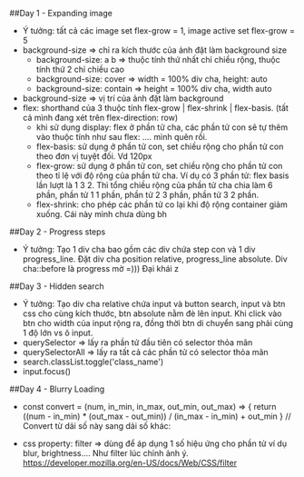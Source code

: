 ##Day 1 - Expanding image
- Ý tưởng: tất cả các image set flex-grow = 1, image active set flex-grow = 5
- background-size => chỉ ra kích thước của ảnh đặt làm background size
    + background-size: a b => thuộc tính thứ nhất chỉ chiều rộng, thuộc tính thứ 2 chỉ chiều cao
    + background-size: cover => width = 100% div cha, height: auto
    + background-size: contain => height = 100% div cha, width auto
-  background-size => vị trí của ảnh đặt làm background
- flex: shorthand của 3 thuộc tính  flex-grow | flex-shrink | flex-basis. (tất cả mình đang xét trên flex-direction: row)
    + khi sử dụng display: flex ở phần tử cha, các phần tử con sẽ tự thêm vào thuộc tính như sau flex: .... mình quên rồi. 
    + flex-basis: sử dụng ở phần tử con, set chiều rộng cho phần tử con theo đơn vị tuyệt đối. Vd 120px
    + flex-grow: sử dụng ở phần tử con, set chiều rộng cho phần tử con theo tỉ lệ với độ rộng của phần tử cha. Ví dụ có 3 phần tử: flex basis lần lượt là 1 3 2. Thì tổng chiều rộng của phần tử cha chia làm 6 phần, phần tử 1 1 phần, phần tử 2 3 phần, phần tử 3 2 phần.
    + flex-shrink: cho phép các phần tử co lại khi độ rộng container giảm xuống. Cái này mình chưa dùng bh

##Day 2 - Progress steps
- Ý tưởng: Tạo 1 div cha bao gồm các div chứa step con và 1 div progress_line. Đặt div cha position relative, progress_line absolute. Div cha::before là progress mờ =))) Đại khái z

##Day 3 - Hidden search
- Ý tưởng: Tạo div cha relative chứa input và button search, input và btn css cho cùng kích thước, btn absolute nằm đè lên input. Khi click vào btn cho width của input rộng ra, đồng thời btn di chuyển sang phải cùng 1 độ lớn vs ô input. 
- querySelector => lấy ra phần tử đầu tiên có selector thỏa mãn
- querySelectorAll => lấy ra tất cả các phần tử có selector thỏa mãn
- search.classList.toggle('class_name')
- input.focus() 

##Day 4 - Blurry Loading
- const convert = (num, in_min, in_max, out_min, out_max) => {
return ((num - in_min) * (out_max - out_min)) / (in_max - in_min) + out_min
} // Convert từ dải số này sang dải số khác:

- css property: filter => dùng để áp dụng 1 số hiệu ứng cho phần tử ví dụ blur, brightness.... Như filter lúc chỉnh ảnh ý.
  https://developer.mozilla.org/en-US/docs/Web/CSS/filter

